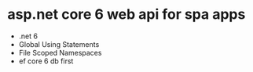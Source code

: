 # asp.net core 6 web api for spa apps
- .net 6
- Global Using Statements
- File Scoped Namespaces
- ef core 6 db first

